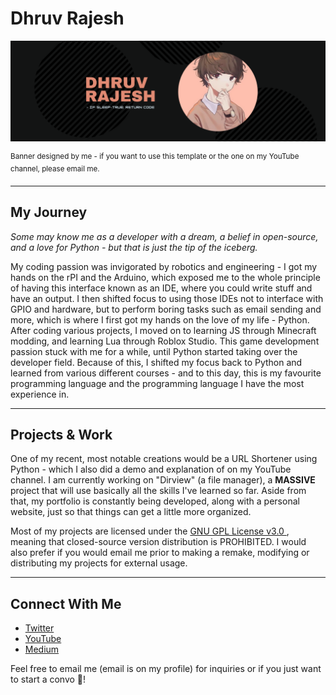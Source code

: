 <h1> Dhruv Rajesh </h1>

<!--Banner + caption -->
<p align="center">
  <img alt="banner" src="/gbanner.png">
</p>
<sup> Banner designed by me - if you want to use this template or the one on my YouTube channel, please email me. </sup>

<hr>

<!--About Me-->
<h2> My Journey </h2>
<p> <i> Some may know me as a developer with a dream, a belief in open-source, and a love for Python - but that is just the tip of the iceberg. </i> </p>
  
<p> My coding passion was invigorated by robotics and engineering - I got my hands on the rPI and the Arduino, which exposed me to the whole principle of having this interface known as an IDE, where you could write stuff and have an output. I then shifted focus to using those IDEs not to interface with GPIO and hardware, but to perform boring tasks such as email sending and more, which is where I first got my hands on the love of my life - Python. After coding various projects, I moved on to learning JS through Minecraft modding, and learning Lua through Roblox Studio. This game development passion stuck with me for a while, until Python started taking over the developer field. Because of this, I shifted my focus back to Python and learned from various different courses - and to this day, this is my favourite programming language and the programming language I have the most experience in. </p>

<hr>

<!--Projects-->
<h2> Projects & Work </h2>
<p> One of my recent, most notable creations would be a URL Shortener using Python - which I also did a demo and explanation of on my YouTube channel. I am currently working on "Dirview" (a file manager), a <b> MASSIVE </b> project that will use basically all the skills I've learned so far. Aside from that, my portfolio is constantly being developed, along with a personal website, just so that things can get a little more organized. </p> 

<p> Most of my projects are licensed under the <a href="https://www.gnu.org/licenses/gpl-3.0.en.html"> GNU GPL License v3.0 </a>, meaning that closed-source version distribution is PROHIBITED. I would also prefer if you would email me prior to making a remake, modifying or distributing my projects for external usage. </p>

<hr>

<!--Socials-->
<h2> Connect With Me </h2>

<ul>
  <li> <a href="https://twitter.com/DhruvDev98"> Twitter </a> </li>
  <li> <a href="https://www.youtube.com/channel/UC8ur-GniTamK9hmb6dXBrpQ"> YouTube </a> </li>
  <li> <a href="https://drvrajesh.medium.com"> Medium </a> </li>
</ul>

Feel free to email me (email is on my profile) for inquiries or if you just want to start a convo 🥳!
